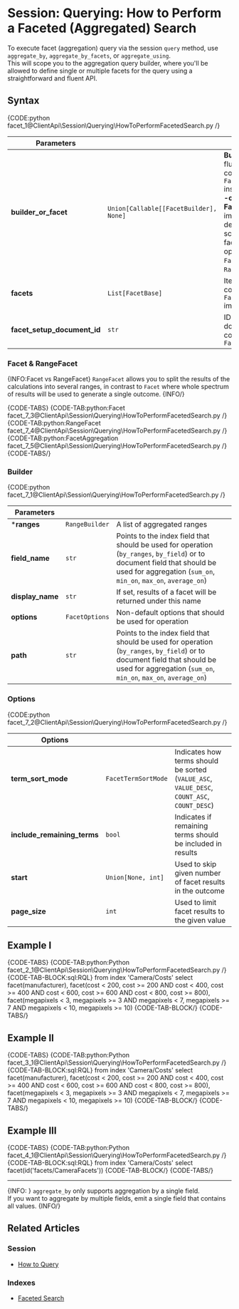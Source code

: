 # Session: Querying: How to Perform a Faceted (Aggregated) Search

To execute facet (aggregation) query via the session `query` method, use `aggregate_by`, 
`aggregate_by_facets`, or `aggregate_using`.  
This will scope you to the aggregation query builder, where you'll be allowed to define 
single or multiple facets for the query using a straightforward and fluent API.

## Syntax

{CODE:python facet_1@ClientApi\Session\Querying\HowToPerformFacetedSearch.py /}

| Parameters | | |
| ------------- | ------------- | ----- |
| **builder_or_facet** | `Union[Callable[[FacetBuilder], None]` | **Builder** with a fluent API that constructs a `FacetBase` instance<br>**-or-**<br>**FacetBase** implementation defining the scope of the facet and its options (either `Facet` or `RangeFacet`) |
| **facets** | `List[FacetBase]` | Items containing `FacetBase` implementations |
| **facet_setup_document_id** | `str` | ID of a document containing `FacetSetup` |

### Facet & RangeFacet

{INFO:Facet vs RangeFacet}
`RangeFacet` allows you to split the results of the calculations into several ranges, in contrast to `Facet` where whole spectrum of results will be used to generate a single outcome.
{INFO/}

{CODE-TABS}
{CODE-TAB:python:Facet facet_7_3@ClientApi\Session\Querying\HowToPerformFacetedSearch.py /}
{CODE-TAB:python:RangeFacet facet_7_4@ClientApi\Session\Querying\HowToPerformFacetedSearch.py /}
{CODE-TAB:python:FacetAggregation facet_7_5@ClientApi\Session\Querying\HowToPerformFacetedSearch.py /}
{CODE-TABS/}

### Builder

{CODE:python facet_7_1@ClientApi\Session\Querying\HowToPerformFacetedSearch.py /}

| Parameters | | |
| ------------- | ------------- | ----- |
| ***ranges** | `RangeBuilder` | A list of aggregated ranges |
| **field_name** | `str` | Points to the index field that should be used for operation (`by_ranges`, `by_field`) or to document field that should be used for aggregation (`sum_on`, `min_on`, `max_on`, `average_on`) |
| **display_name** | `str` | If set, results of a facet will be returned under this name |
| **options** | `FacetOptions` | Non-default options that should be used for operation |
| **path** | `str` | Points to the index field that should be used for operation (`by_ranges`, `by_field`) or to document field that should be used for aggregation (`sum_on`, `min_on`, `max_on`, `average_on`) |

### Options

{CODE:python facet_7_2@ClientApi\Session\Querying\HowToPerformFacetedSearch.py /}

| Options | | |
| ------------- | ------------- | ----- |
| **term_sort_mode** | `FacetTermSortMode` | Indicates how terms should be sorted (`VALUE_ASC`, `VALUE_DESC`, `COUNT_ASC`, `COUNT_DESC`) |
| **include_remaining_terms** | `bool` | Indicates if remaining terms should be included in results |
| **start** | `Union[None, int]` | Used to skip given number of facet results in the outcome |
| **page_size** | `int` | Used to limit facet results to the given value |

## Example I

{CODE-TABS}
{CODE-TAB:python:Python facet_2_1@ClientApi\Session\Querying\HowToPerformFacetedSearch.py /}
{CODE-TAB-BLOCK:sql:RQL}
from index 'Camera/Costs' 
select 
facet(manufacturer), 
facet(cost < 200, cost >= 200 AND cost < 400, cost >= 400 AND cost < 600, cost >= 600 AND cost < 800, cost >= 800),
facet(megapixels < 3, megapixels >= 3 AND megapixels < 7, megapixels >= 7 AND megapixels < 10, megapixels >= 10)
{CODE-TAB-BLOCK/}
{CODE-TABS/}

## Example II

{CODE-TABS}
{CODE-TAB:python:Python facet_3_1@ClientApi\Session\Querying\HowToPerformFacetedSearch.py /}
{CODE-TAB-BLOCK:sql:RQL}
from index 'Camera/Costs' 
select 
facet(manufacturer), 
facet(cost < 200, cost >= 200 AND cost < 400, cost >= 400 AND cost < 600, cost >= 600 AND cost < 800, cost >= 800),
facet(megapixels < 3, megapixels >= 3 AND megapixels < 7, megapixels >= 7 AND megapixels < 10, megapixels >= 10)
{CODE-TAB-BLOCK/}
{CODE-TABS/}

## Example III

{CODE-TABS}
{CODE-TAB:python:Python facet_4_1@ClientApi\Session\Querying\HowToPerformFacetedSearch.py /}
{CODE-TAB-BLOCK:sql:RQL}
from index 'Camera/Costs' 
select facet(id('facets/CameraFacets'))
{CODE-TAB-BLOCK/}
{CODE-TABS/}

---

{INFO: }
`aggregate_by` only supports aggregation by a single field.  
If you want to aggregate by multiple fields, emit a single field that contains all values. 
{INFO/}

## Related Articles

### Session

- [How to Query](../../../client-api/session/querying/how-to-query)

### Indexes

- [Faceted Search](../../../indexes/querying/faceted-search) 
